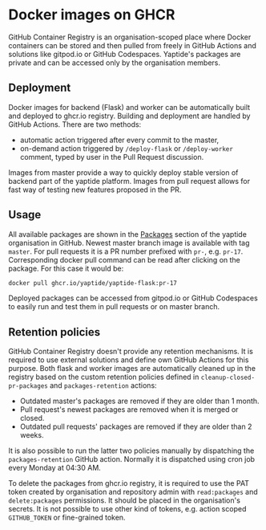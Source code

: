 # Docker images on GHCR

GitHub Container Registry is an organisation-scoped place where Docker containers can be stored and then pulled from freely in GitHub Actions and solutions like gitpod.io or GitHub Codespaces. Yaptide's packages are private and can be accessed only by the organisation members.

## Deployment

Docker images for backend (Flask) and worker can be automatically built and deployed to ghcr.io registry. Building and deployment are handled by GitHub Actions. There are two methods:

- automatic action triggered after every commit to the master,
- on-demand action triggered by `/deploy-flask` or `/deploy-worker` comment, typed by user in the Pull Request discussion.

Images from master provide a way to quickly deploy stable version of backend part of the yaptide platform. Images from pull request allows for fast way of testing new features proposed in the PR.

## Usage

All available packages are shown in the [Packages](https://github.com/orgs/yaptide/packages) section of the yaptide organisation in GitHub. Newest master branch image is available with tag `master`. For pull requests it is a PR number prefixed with `pr-`, e.g. `pr-17`. Corresponding docker pull command can be read after clicking on the package. For this case it would be:
```bash
docker pull ghcr.io/yaptide/yaptide-flask:pr-17
```

Deployed packages can be accessed from gitpod.io or GitHub Codespaces to easily run and test them in pull requests or on master branch. 

## Retention policies

GitHub Container Registry doesn't provide any retention mechanisms. It is required to use external solutions and define own GitHub Actions for this purpose. Both flask and worker images are automatically cleaned up in the registry based on the custom retention policies defined in `cleanup-closed-pr-packages` and `packages-retention` actions:

- Outdated master's packages are removed if they are older than 1 month.
- Pull request's newest packages are removed when it is merged or closed.
- Outdated pull requests' packages are removed if they are older than 2 weeks.

It is also possible to run the latter two policies manually by dispatching the `packages-retention` GitHub action. Normally it is dispatched using cron job every Monday at 04:30 AM.

To delete the packages from ghcr.io registry, it is required to use the PAT token created by organisation and repository admin with `read:packages` and `delete:packages` permissions. It should be placed in the organisation's secrets. It is not possible to use other kind of tokens, e.g. action scoped `GITHUB_TOKEN` or fine-grained token.
